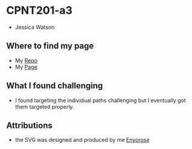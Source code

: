 # CPNT201-a3
- Jessica Watson
## Where to find my page
- My [Repo](https://github.com/Enyorose/cpnt201-a3)
- My [Page](https://enyorose.github.io/cpnt201-a3/)
## What I found challenging
- I found targeting the individual paths challenging but I eventually got them targeted properly.
## Attributions
- the SVG was designed and produced by me [Enyorose](https://github.com/Enyorose) 
